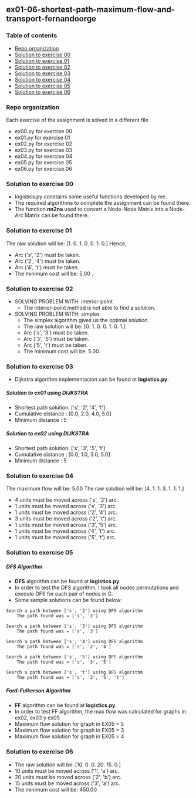 ## ex01-06-shortest-path-maximum-flow-and-transport-fernandoorge

### Table of contents
* [Repo organization](#repo-organization)
* [Solution to exercise 00](#solution-to-exercise-00)
* [Solution to exercise 01](#solution-to-exercise-01)
* [Solution to exercise 02](#solution-to-exercise-02)
* [Solution to exercise 03](#solution-to-exercise-03)
* [Solution to exercise 04](#solution-to-exercise-04)
* [Solution to exercise 05](#solution-to-exercise-05)
* [Solution to exercise 06](#solution-to-exercise-06)

### Repo organization

Each exercise of the assignment is solved in a different file
* ex00.py for exercise 00
* ex01.py for exercise 01
* ex02.py for exercise 02
* ex03.py for exercise 03 
* ex04.py for exercise 04 
* ex05.py for exercise 05
* ex06.py for exercise 06

### Solution to exercise 00
* logistics.py constains some useful functions developed by me. 
* The required algorithms to complete the assignment can be found there.
* The function **nn2na** used to convert a Node-Node Matrix into a Node-Arc Matrix can be found there.

### Solution to exercise 01

The raw solution will be: [1. 0. 1. 0. 0. 1. 0.]
Hence, 
* Arc ('s', '2') must be taken.
* Arc ('2', '4') must be taken.
* Arc ('4', 't') must be taken.
* The minimum cost will be: 5.00 .

### Solution to exercise 02

* SOLVING PROBLEM WITH: interior-point
  * The interior-point method is not able to find a solution.
* SOLVING PROBLEM WITH: simplex
  * The simplex algorithm gives us the optimal solution.
  * The raw solution will be: [0. 1. 0. 0. 1. 0. 1.]
  * Arc ('s', '3') must be taken.
  * Arc ('3', '5') must be taken.
  * Arc ('5', 't') must be taken.
  * The minimum cost will be: 5.00. 

### Solution to exercise 03

* Dijkstra algorithm implementacion can be found at **logistics.py**.

##### Solution to ex01 using DIJKSTRA

* Shortest path solution: ['s', '2', '4', 't']
* Cumulative distance   : [0.0, 2.0, 4.0, 5.0]
* Minimum distance      : 5

##### Solution to ex02 using DIJKSTRA

* Shortest path solution: ['s', '3', '5', 't']
* Cumulative distance   : [0.0, 1.0, 3.0, 5.0]
* Minimum distance      : 5


### Solution to exercise 04

The maximum flow will be: 5.00 
The raw solution will be: [4. 1. 1. 3. 1. 1. 1.]
* 4 units must be moved across ('s', '2') arc.
* 1 units must be moved across ('s', '3') arc.
* 1 units must be moved across ('2', '4') arc.
* 3 units must be moved across ('2', 't') arc.
* 1 units must be moved across ('3', '5') arc.
* 1 units must be moved across ('4', 't') arc.
* 1 units must be moved across ('5', 't') arc.

### Solution to exercise 05

##### DFS Algorithm
* **DFS** algorithm can be found at **logistics.py**.
* In order to test the DFS algorithm, I took all nodes permutations and execute DFS for each pair of nodes in G. 
* Some sample solutions can be found below:
```
Search a path between ['s', '2'] using DFS algorithm
    The path found was = ['s', '2']

Search a path between ['s', '3'] using DFS algorithm
    The path found was = ['s', '3']

Search a path between ['s', '4'] using DFS algorithm
    The path found was = ['s', '2', '4']

Search a path between ['s', '5'] using DFS algorithm
    The path found was = ['s', '3', '5']

Search a path between ['s', 't'] using DFS algorithm
    The path found was = ['s', '3', '5', 't']
```

##### Ford-Fulkerson Algorithm

* **FF** algorithm can be found at **logistics.py**.
* In order to test FF algorithm, the max flow was calculated for graphs in ex02, ex03 y ex05
* Maximum flow solution for graph in EX05 = 5
* Maximum flow solution for graph in EX05 = 3
* Maximum flow solution for graph in EX05 = 4

### Solution to exercise 06

* The raw solution will be: [10.  0.  0. 20. 15.  0.]
* 10 units must be moved across ('1', 'a') arc.
* 20 units must be moved across ('2', 'b') arc.
* 15 units must be moved across ('3', 'a') arc.
* The minimum cost will be: 450.00
